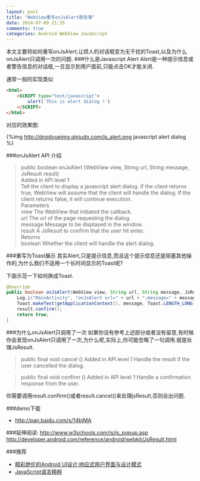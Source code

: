 ```yaml
---
layout: post
title: "WebView重写onJsAlert那些事"
date: 2014-07-09 21:35
comments: true
categories: Android WebView JavaScript
---
```

本文主要将如何重写onJsAlert,让烦人的对话框变为无干扰的Toast,以及为什么onJsAlert只调用一次的问题.
###什么是Javascript Alert
Alert是一种提示信息或者警告信息的对话框,一旦显示到用户面前,只能点击OK才能关闭.
<!--more-->
通常一般的实现类似
```html
<html>
    <SCRIPT type="text/javascript">
        alert('This is alert dialog !')
    </SCRIPT>
</html>
```

对应的效果图:

{%img http://droidyueimg.qiniudn.com/js_alert.png javascript alert dialog %}

###onJsAlert API 介绍

>public boolean onJsAlert (WebView view, String url, String message, JsResult result)  
Added in API level 1  
Tell the client to display a javascript alert dialog. If the client returns true, WebView will assume that the client will handle the dialog. If the client returns false, it will continue execution.  
Parameters  
view	The WebView that initiated the callback.  
url	The url of the page requesting the dialog.  
message	Message to be displayed in the window.  
result	A JsResult to confirm that the user hit enter.  
Returns  
boolean Whether the client will handle the alert dialog.  

###重写为Toast展示
其实Alert,只是提示信息,而且这个提示信息还是阻塞其他操作的,为什么我们不适用一个长时间显示的Toast呢?  




下面示范一下如何换成Toast.
```java
@Override
public boolean onJsAlert(WebView view, String url, String message, JsResult result) {
	Log.i("MainActivity", "onJsAlert url=" + url + ";message=" + message);
    Toast.makeText(getApplicationContext(), message, Toast.LENGTH_LONG).show();
    result.confirm();
    return true;
}
```

###为什么onJsAlert只调用了一次
如果你没有参考上述部分或者没有留意,有时候你会发现onJsAlert只调用了一次,为什么呢,实际上,你可能忽略了一句调用.就是处理JsResult.

>public final void cancel ()
Added in API level 1
Handle the result if the user cancelled the dialog.

>public final void confirm ()
Added in API level 1
Handle a confirmation response from the user.

你需要调用result.confirm()或者result.cancel()来处理jsResult,否则会出问题.

###demo下载
  * http://pan.baidu.com/s/14bjMA

###延伸阅读:
http://www.w3schools.com/js/js_popup.asp
http://developer.android.com/reference/android/webkit/JsResult.html

###推荐
  * <a href="http://www.amazon.cn/gp/product/B00FQEDTA8/ref=as_li_tf_tl?ie=UTF8&camp=536&creative=3200&creativeASIN=B00FQEDTA8&linkCode=as2&tag=droidyue-23">精彩绝伦的Android UI设计:响应式用户界面与设计模式</a><img src="http://ir-cn.amazon-adsystem.com/e/ir?t=droidyue-23&l=as2&o=28&a=B00FQEDTA8" width="1" height="1" border="0" alt="" style="border:none !important; margin:0px !important;" />
  * <a href="http://www.amazon.cn/gp/product/B0097CON2S/ref=as_li_tf_tl?ie=UTF8&camp=536&creative=3200&creativeASIN=B0097CON2S&linkCode=as2&tag=droidyue-23">JavaScript语言精粹</a><img src="http://ir-cn.amazon-adsystem.com/e/ir?t=droidyue-23&l=as2&o=28&a=B0097CON2S" width="1" height="1" border="0" alt="" style="border:none !important; margin:0px !important;" />
 

